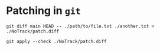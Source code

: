 # Patching in `git`

```
git diff main HEAD -- ./path/to/file.txt ./another.txt > ./NoTrack/patch.diff
```

```
git apply --check ./NoTrack/patch.diff
```

